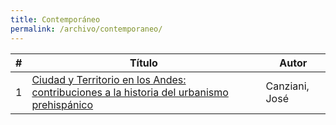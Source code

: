 ```yaml
---
title: Contemporáneo
permalink: /archivo/contemporaneo/
---
```



\# | Título | Autor
--- | --- | ---
1 | [Ciudad y Territorio en los Andes: contribuciones a la historia del urbanismo prehispánico](https://rhiap.github.io/archivo/ciudad_y_territorio_canziani/) | Canziani, José
